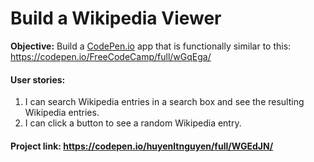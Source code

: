 # Build a Wikipedia Viewer
**Objective:** Build a [CodePen.io](https://codepen.io/) app that is functionally similar to this: https://codepen.io/FreeCodeCamp/full/wGqEga/
#### User stories:
  1. I can search Wikipedia entries in a search box and see the resulting Wikipedia entries.
  2. I can click a button to see a random Wikipedia entry.
#### Project link: https://codepen.io/huyenltnguyen/full/WGEdJN/
